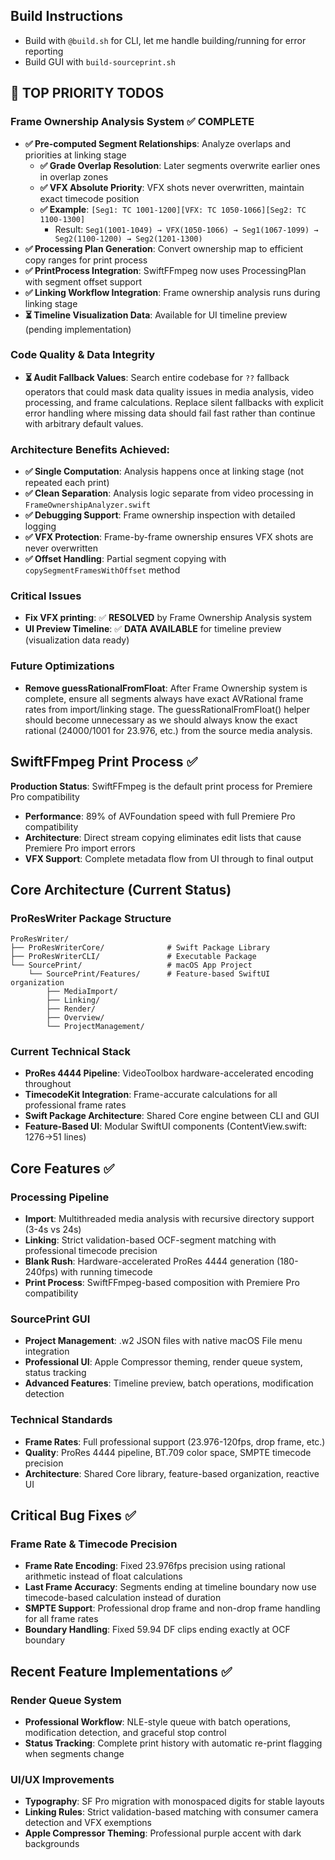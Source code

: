 ## Build Instructions

- Build with `@build.sh` for CLI, let me handle building/running for error reporting
- Build GUI with `build-sourceprint.sh`

## 🎯 TOP PRIORITY TODOS

### Frame Ownership Analysis System ✅ **COMPLETE**
- **✅ Pre-computed Segment Relationships**: Analyze overlaps and priorities at linking stage
  - **✅ Grade Overlap Resolution**: Later segments overwrite earlier ones in overlap zones
  - **✅ VFX Absolute Priority**: VFX shots never overwritten, maintain exact timecode position
  - **✅ Example**: `[Seg1: TC 1001-1200][VFX: TC 1050-1066][Seg2: TC 1100-1300]`
    - Result: `Seg1(1001-1049) → VFX(1050-1066) → Seg1(1067-1099) → Seg2(1100-1200) → Seg2(1201-1300)`
- **✅ Processing Plan Generation**: Convert ownership map to efficient copy ranges for print process
- **✅ PrintProcess Integration**: SwiftFFmpeg now uses ProcessingPlan with segment offset support
- **✅ Linking Workflow Integration**: Frame ownership analysis runs during linking stage
- **⏳ Timeline Visualization Data**: Available for UI timeline preview (pending implementation)

### Code Quality & Data Integrity
- **⏳ Audit Fallback Values**: Search entire codebase for `??` fallback operators that could mask data quality issues in media analysis, video processing, and frame calculations. Replace silent fallbacks with explicit error handling where missing data should fail fast rather than continue with arbitrary default values.

### Architecture Benefits Achieved:
- **✅ Single Computation**: Analysis happens once at linking stage (not repeated each print)
- **✅ Clean Separation**: Analysis logic separate from video processing in `FrameOwnershipAnalyzer.swift`
- **✅ Debugging Support**: Frame ownership inspection with detailed logging
- **✅ VFX Protection**: Frame-by-frame ownership ensures VFX shots are never overwritten
- **✅ Offset Handling**: Partial segment copying with `copySegmentFramesWithOffset` method

### Critical Issues
- **Fix VFX printing**: ✅ **RESOLVED** by Frame Ownership Analysis system
- **UI Preview Timeline**: ✅ **DATA AVAILABLE** for timeline preview (visualization data ready)

### Future Optimizations
- **Remove guessRationalFromFloat**: After Frame Ownership system is complete, ensure all segments always have exact AVRational frame rates from import/linking stage. The guessRationalFromFloat() helper should become unnecessary as we should always know the exact rational (24000/1001 for 23.976, etc.) from the source media analysis.

## SwiftFFmpeg Print Process ✅

**Production Status**: SwiftFFmpeg is the default print process for Premiere Pro compatibility
- **Performance**: 89% of AVFoundation speed with full Premiere Pro compatibility
- **Architecture**: Direct stream copying eliminates edit lists that cause Premiere Pro import errors
- **VFX Support**: Complete metadata flow from UI through to final output

## Core Architecture (Current Status)

### ProResWriter Package Structure
```
ProResWriter/
├── ProResWriterCore/              # Swift Package Library
├── ProResWriterCLI/               # Executable Package  
└── SourcePrint/                   # macOS App Project
    └── SourcePrint/Features/      # Feature-based SwiftUI organization
        ├── MediaImport/
        ├── Linking/ 
        ├── Render/
        ├── Overview/
        └── ProjectManagement/
```

### Current Technical Stack
- **ProRes 4444 Pipeline**: VideoToolbox hardware-accelerated encoding throughout
- **TimecodeKit Integration**: Frame-accurate calculations for all professional frame rates
- **Swift Package Architecture**: Shared Core engine between CLI and GUI
- **Feature-Based UI**: Modular SwiftUI components (ContentView.swift: 1276→51 lines)

## Core Features ✅

### Processing Pipeline
- **Import**: Multithreaded media analysis with recursive directory support (3-4s vs 24s)
- **Linking**: Strict validation-based OCF-segment matching with professional timecode precision
- **Blank Rush**: Hardware-accelerated ProRes 4444 generation (180-240fps) with running timecode
- **Print Process**: SwiftFFmpeg-based composition with Premiere Pro compatibility

### SourcePrint GUI
- **Project Management**: .w2 JSON files with native macOS File menu integration
- **Professional UI**: Apple Compressor theming, render queue system, status tracking
- **Advanced Features**: Timeline preview, batch operations, modification detection

### Technical Standards
- **Frame Rates**: Full professional support (23.976-120fps, drop frame, etc.)
- **Quality**: ProRes 4444 pipeline, BT.709 color space, SMPTE timecode precision
- **Architecture**: Shared Core library, feature-based organization, reactive UI

## Critical Bug Fixes ✅

### Frame Rate & Timecode Precision
- **Frame Rate Encoding**: Fixed 23.976fps precision using rational arithmetic instead of float calculations
- **Last Frame Accuracy**: Segments ending at timeline boundary now use timecode-based calculation instead of duration
- **SMPTE Support**: Professional drop frame and non-drop frame handling for all frame rates
- **Boundary Handling**: Fixed 59.94 DF clips ending exactly at OCF boundary

## Recent Feature Implementations ✅

### Render Queue System
- **Professional Workflow**: NLE-style queue with batch operations, modification detection, and graceful stop control
- **Status Tracking**: Complete print history with automatic re-print flagging when segments change

### UI/UX Improvements
- **Typography**: SF Pro migration with monospaced digits for stable layouts
- **Linking Rules**: Strict validation-based matching with consumer camera detection and VFX exemptions
- **Apple Compressor Theming**: Professional purple accent with dark backgrounds
